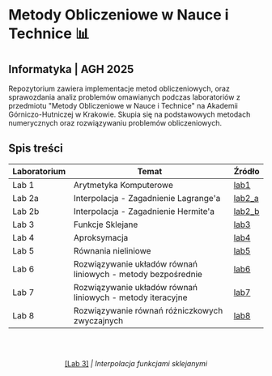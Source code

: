 # Metody Obliczeniowe w Nauce i Technice 📊
## Informatyka | AGH 2025

Repozytorium zawiera implementacje metod obliczeniowych, oraz sprawozdania analiz problemów omawianych podczas laboratoriów z przedmiotu "Metody Obliczeniowe w Nauce i Technice" na Akademii Górniczo-Hutniczej w Krakowie. Skupia się na podstawowych metodach numerycznych oraz rozwiązywaniu problemów obliczeniowych.

## Spis treści

| Laboratorium | Temat                                                        | Źródło           |
| ------------ | ------------------------------------------------------------ | ---------------- |
| Lab 1        | Arytmetyka Komputerowe                                       | [lab1](lab1/)    |
| Lab 2a       | Interpolacja - Zagadnienie Lagrange'a                        | [lab2_a](lab2a/) |
| Lab 2b       | Interpolacja - Zagadnienie Hermite'a                         | [lab2_b](lab2b/) |
| Lab 3        | Funkcje Sklejane                                             | [lab3](lab3/)    |
| Lab 4        | Aproksymacja                                                 | [lab4](lab4/)    |
| Lab 5        | Równania nieliniowe                                          | [lab5](lab5/)    |
| Lab 6        | Rozwiązywanie układów równań liniowych - metody bezpośrednie | [lab6](lab6/)    |
| Lab 7        | Rozwiązywanie układów równań liniowych - metody iteracyjne   | [lab7](lab7/)    |
| Lab 8        | Rozwiązywanie równań różniczkowych zwyczajnych               | [lab8](lab8/)    |

<br/>
<p align="center">
  <img src="" />
  <p align="center"><a href="lab3">[Lab 3]</a><i>  | Interpolacja funkcjami sklejanymi </i></p>
</p>
<br/>